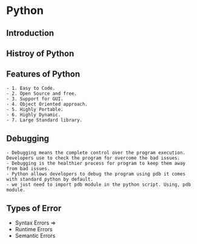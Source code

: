 # Python
## Introduction
## Histroy of Python
## **Features of Python**
    - 1. Easy to Code.
    - 2. Open Source and free.
    - 3. Support for GUI.
    - 4. Object Oriented approach.
    - 5. Highly Portable.
    - 6. Highly Dynamic.
    - 7. Large Standard library.

## **Debugging** 
    - Debugging means the complete control over the program execution. Developers use to check the program for overcome the bad issues.
    - Debugging is the healthier process for program to keep them away from bad issues.
    - Python allows developers to debug the program using pdb it comes with standard python by default.
    - we just need to import pdb module in the python script. Using, pdb module.

## Types of Error

- Syntax Errors
=> 
- Runtime Errors
- Semantic Errors
